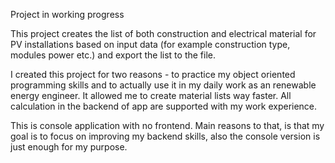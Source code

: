 Project in working progress

This project creates the list of both construction and electrical material for PV installations based on input data (for example construction type, modules power etc.) and export the list to the file.

I created this project for two reasons - to practice my object oriented programming skills and to actually use it in my daily work as an renewable energy engineer. It allowed me to create material lists
way faster. All calculation in the backend of app are supported with my work experience.

This is console application with no frontend. Main reasons to that, is that my goal is to focus on improving my backend skills, also the console version is just enough for my purpose.
